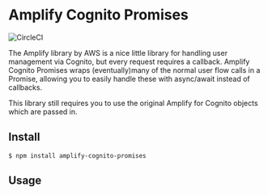 # Amplify Cognito Promises

![CircleCI](https://img.shields.io/circleci/build/github/jacobsidford/amplify-cognito-promises?style=plastic)

The Amplify library by AWS is a nice little library for handling user management via Cognito, but every request requires a callback.
Amplify Cognito Promises wraps (eventually)many of the normal user flow calls in a Promise, allowing you to easily handle these with async/await
instead of callbacks.

This library still requires you to use the original Amplify for Cognito objects which are passed in.

## Install

```
$ npm install amplify-cognito-promises
```

## Usage
